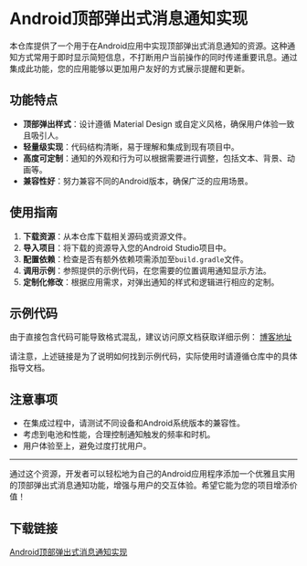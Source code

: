 # Android顶部弹出式消息通知实现

本仓库提供了一个用于在Android应用中实现顶部弹出式消息通知的资源。这种通知方式常用于即时显示简短信息，不打断用户当前操作的同时传递重要讯息。通过集成此功能，您的应用能够以更加用户友好的方式展示提醒和更新。

## 功能特点

- **顶部弹出样式**：设计遵循 Material Design 或自定义风格，确保用户体验一致且吸引人。
- **轻量级实现**：代码结构清晰，易于理解和集成到现有项目中。
- **高度可定制**：通知的外观和行为可以根据需要进行调整，包括文本、背景、动画等。
- **兼容性好**：努力兼容不同的Android版本，确保广泛的应用场景。

## 使用指南

1. **下载资源**：从本仓库下载相关源码或资源文件。
2. **导入项目**：将下载的资源导入您的Android Studio项目中。
3. **配置依赖**：检查是否有额外依赖项需添加至`build.gradle`文件。
4. **调用示例**：参照提供的示例代码，在您需要的位置调用通知显示方法。
5. **定制化修改**：根据应用需求，对弹出通知的样式和逻辑进行相应的定制。

## 示例代码

由于直接包含代码可能导致格式混乱，建议访问原文档获取详细示例：
[博客地址](https://blog.csdn.net/zhifanxu/article/details/131382017)

请注意，上述链接是为了说明如何找到示例代码，实际使用时请遵循仓库中的具体指导文档。

## 注意事项

- 在集成过程中，请测试不同设备和Android系统版本的兼容性。
- 考虑到电池和性能，合理控制通知触发的频率和时机。
- 用户体验至上，避免过度打扰用户。

---

通过这个资源，开发者可以轻松地为自己的Android应用程序添加一个优雅且实用的顶部弹出式消息通知功能，增强与用户的交互体验。希望它能为您的项目增添价值！

## 下载链接

[Android顶部弹出式消息通知实现](https://pan.quark.cn/s/327882a8b535)